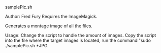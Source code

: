 samplePic.sh

Author: Fred Fury
Requires the ImageMagick.

Generates a montage image of all the files.

Usage: 
Change the script to handle the amount of images.
Copy the script into the file where the target images is located, run the command "sudo ./samplePic.sh *JPG.
